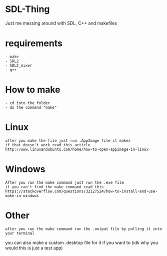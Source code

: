 # SDL-Thing
 Just me messing around with SDL, C++ and makefiles

# requirements
	- make
	- SDL2
	- SDL2_mixer
	- g++	

# How to make
	- cd into the folder
	- do the command "make"

# Linux
	after you make the file just run .AppImage file it makes 
	if that doesn't work read this article  http://www.linuxandubuntu.com/home/how-to-open-appimage-in-linux
# Windows
	After you run the make command just run the .exe file
	if you can't find the make command read this https://stackoverflow.com/questions/32127524/how-to-install-and-use-make-in-windows
# Other
	after you run the make command run the .output file by pulling it into your terminal 

you can also make a custom .desktop file for it if you want to (idk why you would this is just a test app)